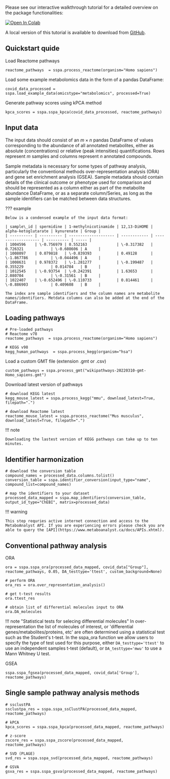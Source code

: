 
Please see our interactive walkthrough tutorial for a detailed overview on the package functionalities:

[![Open In Colab](https://colab.research.google.com/assets/colab-badge.svg)](https://colab.research.google.com/drive/1X_ZBjXYxBVv43LcArRv2aB2HJkUp8A4x?usp=sharing)

A local version of this tutorial is available to download from [GitHub](https://github.com/cwieder/py-ssPA/blob/main/sspa_walkthrough_local.ipynb).

## Quickstart quide

Load Reactome pathways
```
reactome_pathways  = sspa.process_reactome(organism="Homo sapiens")
```

Load some example metabolomics data in the form of a pandas DataFrame:

```
covid_data_processed = sspa.load_example_data(omicstype="metabolomics", processed=True)
```

Generate pathway scores using kPCA method

```
kpca_scores = sspa.sspa_kpca(covid_data_processed, reactome_pathways)
```

## Input data
The input data should consist of an $m×n$ pandas DataFrame of values corresponding to the abundance of all annotated metabolites, either as absolute (concentrations) or relative (peak intensities) quantifications. Rows represent $m$ samples and columns represent $n$ annotated compounds. 

Sample metadata is necessary for some types of pathway analysis, particularly the conventional methods over-representation analysis (ORA) and gene set enrichment analysis (GSEA). Sample metadata should contain details of the clinical outcome or phenotype used for comparison and should be represented as a column either as part of the metabolite abundance DataFrame, or as a separate column/Series, as long as the sample identifiers can be matched between data structures. 

??? example

    Below is a condensed example of the input data format:

    | sample\_id | spermidine | 1-methylnicotinamide | 12,13-DiHOME | alpha-ketoglutarate | kynurenate | Group |
    | ---------- | ---------- | -------------------- | ------------ | ------------------- | ---------- | ----- |
    | 1004596    | \-0.756979 | 0.552163             | \-0.317382   | 0.726321            | \-0.608606 | A     |
    | 1008097    | 0.079818   | \-0.839393           | 0.49128      | \-1.867786          | \-0.044496 | A     |
    | 1008631    | 0.978372   | \-1.281277           | \-0.199487   | 0.355229            | 0.014784   | B     |
    | 1012545    | \-0.93754  | \-0.242391           | 1.63653      | 2.080704            | \-0.31561  | B     |
    | 1022407    | \-0.652496 | \-0.110733           | 0.814461     | \-0.886903          | 0.409608   | B     |

    The index are sample identifiers and the column names are metabolite names/identifiers. Metdata columns can also be added at the end of the DataFrame.

## Loading pathways 
```
# Pre-loaded pathways
# Reactome v78
reactome_pathways  = sspa.process_reactome(organism="Homo sapiens")

# KEGG v98
kegg_human_pathways  = sspa.process_kegg(organism="hsa")
```

Load a custom GMT file (extension .gmt or .csv)
```
custom_pathways = sspa.process_gmt("wikipathways-20220310-gmt-Homo_sapiens.gmt")
```

Download latest version of pathways
```
# download KEGG latest
kegg_mouse_latest = sspa.process_kegg("mmu", download_latest=True, filepath=".")

# download Reactome latest
reactome_mouse_latest = sspa.process_reactome("Mus musculus", download_latest=True, filepath=".")
```

!!! note

    Downloading the lastest version of KEGG pathways can take up to ten minutes. 

## Identifier harmonization 
```
# download the conversion table
compound_names = processed_data.columns.tolist()
conversion_table = sspa.identifier_conversion(input_type="name", compound_list=compound_names)

# map the identifiers to your dataset
processed_data_mapped = sspa.map_identifiers(conversion_table, output_id_type="ChEBI", matrix=processed_data)
```

!!! warning

    This step requries active internet connection and access to the MetaboAnalyst API. If you are experiencing errors please check you are able to query the [API](https://www.metaboanalyst.ca/docs/APIs.xhtml).

## Conventional pathway analysis
ORA
```
ora = sspa.sspa_ora(processed_data_mapped, covid_data["Group"], reactome_pathways, 0.05, DA_testtype='ttest', custom_background=None)

# perform ORA 
ora_res = ora.over_representation_analysis()

# get t-test results
ora.ttest_res

# obtain list of differential molecules input to ORA
ora.DA_molecules
```

!!! note "Statistical tests for selecing differential molecules"
    In over-representation the list of molecules of interest, or 'differential genes/metabolites/proteins, etc' are often determined using a statistical test such as the Student's t-test. In the sspa_ora function we allow users to specify the type of test used for this purpose, either `DA_testtype='ttest'` to use an independent samples t-test (default), or `DA_testtype='mwu'` to use a Mann Whitney U test. 

GSEA
```
sspa.sspa_fgsea(processed_data_mapped, covid_data['Group'], reactome_pathways)
```

## Single sample pathway analysis methods
```
# ssclustPA
ssclustpa_res = sspa.sspa_ssClustPA(processed_data_mapped, reactome_pathways)

# kPCA
kpca_scores = sspa.sspa_kpca(processed_data_mapped, reactome_pathways)

# z-score
zscore_res = sspa.sspa_zscore(processed_data_mapped, reactome_pathways)

# SVD (PLAGE)
svd_res = sspa.sspa_svd(processed_data_mapped, reactome_pathways)

# GSVA
gsva_res = sspa.sspa_gsva(processed_data_mapped, reactome_pathways)
```